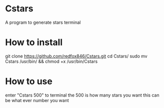 # Cstars
A program to generate stars terminal

# How to install
git clone https://github.com/redfox846/Cstars.git
cd Cstars/
sudo mv Cstars /usr/bin/ && chmod +x /usr/bin/Cstars

# How to use
enter "Cstars 500" to terminal
the 500 is how many stars you want
this can be what ever number you want
